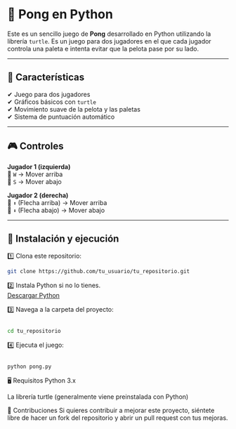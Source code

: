 # 🏓 Pong en Python

Este es un sencillo juego de **Pong** desarrollado en Python utilizando la librería `turtle`. Es un juego para dos jugadores en el que cada jugador controla una paleta e intenta evitar que la pelota pase por su lado.

---

## 🚀 Características
✔ Juego para dos jugadores  
✔ Gráficos básicos con `turtle`  
✔ Movimiento suave de la pelota y las paletas  
✔ Sistema de puntuación automático  

---

## 🎮 Controles  
**Jugador 1 (izquierda)**  
🔹 `W` → Mover arriba  
🔹 `S` → Mover abajo  

**Jugador 2 (derecha)**  
🔹 `⬆️` (Flecha arriba) → Mover arriba  
🔹 `⬇️` (Flecha abajo) → Mover abajo  

---

## 🔧 Instalación y ejecución  
1️⃣ Clona este repositorio:

```bash
git clone https://github.com/tu_usuario/tu_repositorio.git
```

2️⃣ Instala Python si no lo tienes.  
[Descargar Python](https://www.python.org/downloads/)


3️⃣ Navega a la carpeta del proyecto:

```bash

cd tu_repositorio
```
4️⃣ Ejecuta el juego:

```bash

python pong.py
```
🖥 Requisitos
Python 3.x

La librería turtle (generalmente viene preinstalada con Python)

👾 Contribuciones
Si quieres contribuir a mejorar este proyecto, siéntete libre de hacer un fork del repositorio y abrir un pull request con tus mejoras.